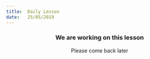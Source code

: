```yaml
---
title:  Daily Lesson
date:   25/05/2019
---
```


### <center>We are working on this lesson</center>
<center>Please come back later</center>